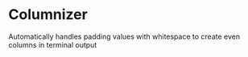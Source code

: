 # Columnizer
Automatically handles padding values with whitespace to create even columns in terminal output 
